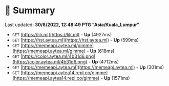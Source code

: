 # 📖 Summary
Last updated: **30/6/2022, 12:48:49 PTG "Asia/Kuala_Lumpur"**

- `GET` [https://lilr.ml](https://lilr.ml) - **Up** (4927ms)
- `GET` [https://hst.aytea.ml](https://hst.aytea.ml) - **Up** (599ms)
- `GET` [https://memeapi.aytea.ml/gimme](https://memeapi.aytea.ml/gimme) - **Up** (618ms)
- `GET` [https://color.aytea.ml/4b31d6.png](https://color.aytea.ml/4b31d6.png) - **Up** (4712ms)
- `GET` [https://memeapi.aytea.ml](https://memeapi.aytea.ml) - **Up** (301ms)
- `GET` [https://memeapi.aytea14.repl.co/gimme](https://memeapi.aytea14.repl.co/gimme) - **Up** (1571ms)
